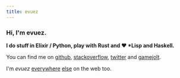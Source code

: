```yaml
---
title: evuez
---
```


### Hi, I'm evuez.

**I do stuff in Elixir / Python, play with Rust and ❤️ \*Lisp and Haskell.**

You can find me on [github](https://github.com/evuez/), [stackoverflow](http://stackoverflow.com/users/653378/evuez), [twitter](https://twitter.com/evuez) and [gamejolt](http://gamejolt.com/profile/evuez/188197).

I'm *evuez* [everywhere](https://gitlab.com/u/evuez) [else](https://keybase.io/evuez) on the web too.
